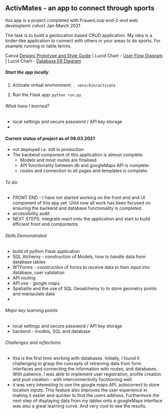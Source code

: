 ## ActivMates - an app to connect through sports 

this app is a project completed with FrauenLoop end-2-end web developlemt cohort Jan-March 2021

The task is to build a geolocation based CRUD application. My idea is a tinder-like application to connect with others in your areas to do sports. For example running or table tennis. 

Canva [Design/ Prototype and Style Guide](https://www.canva.com/design/DAEVXlzmXRM/Rrg_pX-BC3oKyAjXxPYjkQ/view?utm_content=DAEVXlzmXRM&utm_campaign=designshare&utm_medium=link&utm_source=publishsharelink) | 
Lucid Chart - [User Flow Diagram](https://lucid.app/lucidchart/invitations/accept/d87177c9-e05c-4a50-8a4d-d8f033d47cc6) | 
Lucid Chart - [Database ER Diagram ](https://lucid.app/lucidchart/invitations/accept/17227268-9646-4fd9-b794-4b4613432e88)

##### Start the app locally

1. Activate virtual environment:
   `. venv/bin/activate`

2. Run the Flask app:
   `python run.py`

###### What have I learned?

- local settings and secure password / API key storage
-

#### Current status of project as of 08.03.2021
- not deployed i.e. still in production 
- The backend component of this application is almost complete. 
  -  Models and most routes are finalised. 
  -  API functionality between db and googleMaps API is complete.
  -  routes and connection to all pages and templates is complete. 
###### To do:
- FRONT END - I have not started working on the front end and UI component of this app yet. Until now all work has been focused on ensuring the backend and database functionality is completed 
- accessibility audit
- NEXT STEPS: integrate react onto the application and start to build efficient front end compontents

###### Skills Demonstrated
- build of python Flask application 
- SQL Alchemy - construction of Models, how to handle data from database tables 
- WTForms - construction of forms to receive data to then input into database, user validation   
- API routing 
- API use - google maps 
- Spatialite and the use of SQL Geoalchemy to to store geometry points and manipulate data
- 


###### Major key learning points 
- local settings and secure password / API key storage 
- backend - models, SQL and database 


###### Challenges and reflections 
- this is the first time working with databases. Initially, I found it challenging to grasp the concepts of retreiving data from form interfaces and connecting the information with routes, and databases. With patience, I was able to implement user registration, profile creation and post creation - with interconnectivity fucntioning well. 
- it was very interesting to use the google maps API, autocorrect to store location inputs. This feature also improves the user experience in making it easier and quicker to find the users address. Furthermore the next step of displaying data from my tables onto a googleMaps interface was also a great learning curve. And very cool to see the results. 
